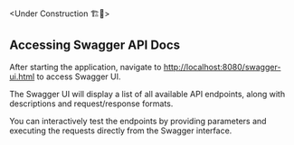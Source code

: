 <Under Construction 🏗️🚧>

## Accessing Swagger API Docs

After starting the application, navigate to [http://localhost:8080/swagger-ui.html](http://localhost:8080/swagger-ui.html) to access Swagger UI.

The Swagger UI will display a list of all available API endpoints, along with descriptions and request/response formats.

You can interactively test the endpoints by providing parameters and executing the requests directly from the Swagger interface.
